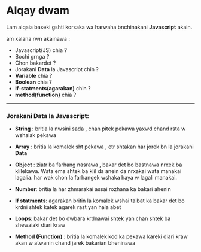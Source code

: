 # Alqay dwam

Lam alqaia baseki gshti korsaka wa harwaha bnchinakani **Javascript** akain.

am xalana rwn akainawa :

* Javascript(JS) chia ?
* Bochi grnga ?
* Chon bakardet ?
* Jorakani **Data** la Javascript chin ?
* **Variable** chia ?
* **Boolean** chia ?
* **if-statments(agarakan)** chin ?
* **method(function)** chia ?

------------------------------


### Jorakani Data la Javascript:


* **String** : britia la nwsini sada , chan pitek pekawa yaxwd chand rsta w wshaiak pekawa
* **Array** : britia la komalek sht pekawa , etr shtakan har jorek bn la jorakani **Data**

* **Object** : ziatr ba farhang nasrawa , bakar det bo bastnawa nrxek ba klilekawa. Wata ema shtek ba klil da anein da nrxakai wata manakai lagalia. har wak chon la farhangek wshaka haya w lagali manakai.
* **Number**: britia la har zhmarakai assai rozhana ka bakari ahenin
* **If statments**: agarakan britin la komalek wshai taibat ka bakar det bo krdni shtek katek agarek rast yan hala abet

* **Loops**: bakar det bo dwbara krdnawai shtek yan chan shtek ba shewaiaki diari kraw

* **Method (Function)** : britia la komalek kod ka pekawa kareki diari kraw akan w atwanin chand jarek bakarian bheninawa